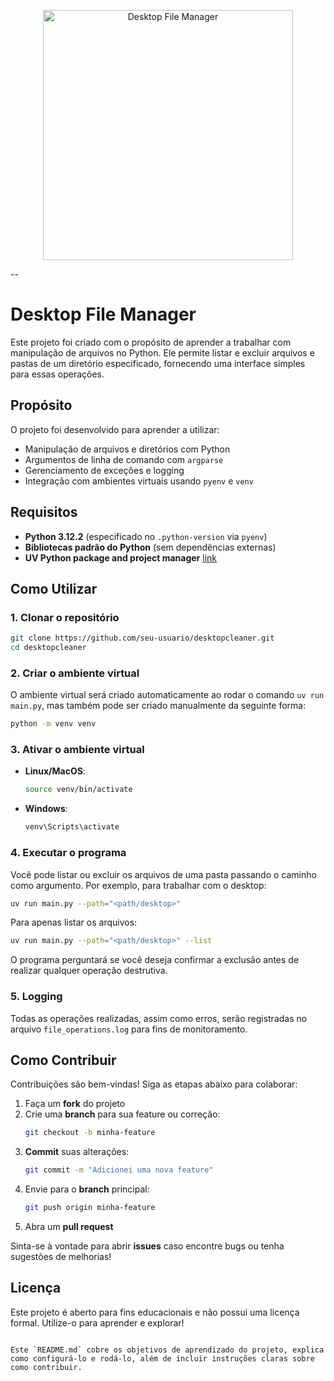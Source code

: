 <p align="center">
  <img src="https://github.com/V1ctorW1ll1an/desktopCleaner/blob/main/assets/img.webp" alt="Desktop File Manager" width="400"/>
</p>
--

# Desktop File Manager

Este projeto foi criado com o propósito de aprender a trabalhar com manipulação de arquivos no Python. Ele permite listar e excluir arquivos e pastas de um diretório especificado, fornecendo uma interface simples para essas operações.

## Propósito

O projeto foi desenvolvido para aprender a utilizar:

- Manipulação de arquivos e diretórios com Python
- Argumentos de linha de comando com `argparse`
- Gerenciamento de exceções e logging
- Integração com ambientes virtuais usando `pyenv` e `venv`

## Requisitos

- **Python 3.12.2** (especificado no `.python-version` via `pyenv`)
- **Bibliotecas padrão do Python** (sem dependências externas)
- **UV Python package and project manager** [link](https://docs.astral.sh/uv/)

## Como Utilizar

### 1. Clonar o repositório

```bash
git clone https://github.com/seu-usuario/desktopcleaner.git
cd desktopcleaner
```

### 2. Criar o ambiente virtual

O ambiente virtual será criado automaticamente ao rodar o comando `uv run main.py`, mas também pode ser criado manualmente da seguinte forma:

```bash
python -m venv venv
```

### 3. Ativar o ambiente virtual

- **Linux/MacOS**:

  ```bash
  source venv/bin/activate
  ```

- **Windows**:
  ```bash
  venv\Scripts\activate
  ```

### 4. Executar o programa

Você pode listar ou excluir os arquivos de uma pasta passando o caminho como argumento. Por exemplo, para trabalhar com o desktop:

```bash
uv run main.py --path="<path/desktop>"
```

Para apenas listar os arquivos:

```bash
uv run main.py --path="<path/desktop>" --list
```

O programa perguntará se você deseja confirmar a exclusão antes de realizar qualquer operação destrutiva.

### 5. Logging

Todas as operações realizadas, assim como erros, serão registradas no arquivo `file_operations.log` para fins de monitoramento.

## Como Contribuir

Contribuições são bem-vindas! Siga as etapas abaixo para colaborar:

1. Faça um **fork** do projeto
2. Crie uma **branch** para sua feature ou correção:
   ```bash
   git checkout -b minha-feature
   ```
3. **Commit** suas alterações:
   ```bash
   git commit -m "Adicionei uma nova feature"
   ```
4. Envie para o **branch** principal:
   ```bash
   git push origin minha-feature
   ```
5. Abra um **pull request**

Sinta-se à vontade para abrir **issues** caso encontre bugs ou tenha sugestões de melhorias!

## Licença

Este projeto é aberto para fins educacionais e não possui uma licença formal. Utilize-o para aprender e explorar!

```

Este `README.md` cobre os objetivos de aprendizado do projeto, explica como configurá-lo e rodá-lo, além de incluir instruções claras sobre como contribuir.
```
